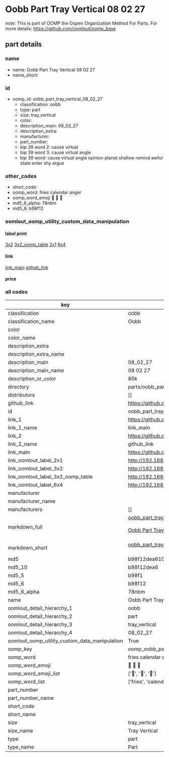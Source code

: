 # Oobb Part Tray Vertical 08 02 27  

note: This is part of OOMP the Oopen Organization Method For Parts. For more details: https://github.com/oomlout/oomp_base

##  part details





### name
* name: Oobb Part Tray Vertical 08 02 27
* name_short: 
### id
* oomp_id: oobb_part_tray_vertical_08_02_27
  * classification: oobb
  * type: part
  * size: tray_vertical
  * color: 
  * description_main: 08_02_27
  * description_extra: 
  * manufacturer: 
  * part_number: 
  * bip 39 word 2: cause virtual
  * bip 39 word 3: cause virtual angle
  * bip 39 word: cause virtual angle opinion planet shallow remind awful state enter shy argue

### other_codes
* short_code: 
* oomp_word: fries calendar anger
* oomp_word_emoji :fries: :calendar: :anger:
* md5_6_alpha: 78nbm
* md5_6: b98f12






### oomlout_oomp_utility_custom_data_manipulation
#### label print
[3x2](http://192.168.1.245:1112/?label=oomp%2078nbm)
[3x2_oomp_table](http://192.168.1.107:1112/?label=oomp%2078nbm)
[2x1](http://192.168.1.242:1112/?label=oomp%2078nbm)
[6x4](http://192.168.1.55:1112/?label=oomp%2078nbm)    

#### link

[link_main](https://github.com/oomlout/oomlout_oomp_current_version_messy/tree/main/parts/oobb_part_tray_vertical_08_02_27) [github_link](https://github.com/oomlout/oomlout_oomp_part_src/tree/main/parts/oobb_part_tray_vertical_08_02_27)                             

#### price







### all codes 
| key | value |  
| --- | --- |  
| classification | oobb |  
| classification_name | Oobb |  
| color |  |  
| color_name |  |  
| description_extra |  |  
| description_extra_name |  |  
| description_main | 08_02_27 |  
| description_main_name | 08 02 27 |  
| description_or_color | 80k |  
| directory | parts/oobb_part_tray_vertical_08_02_27 |  
| distributors | [] |  
| github_link | https://github.com/oomlout/oomlout_oomp_part_src/tree/main/parts/oobb_part_tray_vertical_08_02_27 |  
| id | oobb_part_tray_vertical_08_02_27 |  
| link_1 | https://github.com/oomlout/oomlout_oomp_current_version_messy/tree/main/parts/oobb_part_tray_vertical_08_02_27 |  
| link_1_name | link_main |  
| link_2 | https://github.com/oomlout/oomlout_oomp_part_src/tree/main/parts/oobb_part_tray_vertical_08_02_27 |  
| link_2_name | github_link |  
| link_main | https://github.com/oomlout/oomlout_oomp_current_version_messy/tree/main/parts/oobb_part_tray_vertical_08_02_27 |  
| link_oomlout_label_2x1 | http://192.168.1.242:1112/?label=oomp%2078nbm |  
| link_oomlout_label_3x2 | http://192.168.1.245:1112/?label=oomp%2078nbm |  
| link_oomlout_label_3x2_oomp_table | http://192.168.1.107:1112/?label=oomp%2078nbm |  
| link_oomlout_label_6x4 | http://192.168.1.55:1112/?label=oomp%2078nbm |  
| manufacturer |  |  
| manufacturer_name |  |  
| manufacturers | [] |  
| markdown_full | [oobb_part_tray_vertical_08_02_27](https://github.com/oomlout/oomlout_oomp_current_version_messy/tree/main/parts/oobb_part_tray_vertical_08_02_27)<br>[](https://github.com/oomlout/oomlout_oomp_current_version_messy/tree/main/parts/oobb_part_tray_vertical_08_02_27)<br>[Oobb Part Tray Vertical 08 02 27](https://github.com/oomlout/oomlout_oomp_current_version_messy/tree/main/parts/oobb_part_tray_vertical_08_02_27)<br><br> |  
| markdown_short | [oobb_part_tray_vertical_08_02_27](https://github.com/oomlout/oomlout_oomp_current_version_messy/tree/main/parts/oobb_part_tray_vertical_08_02_27)<br><br> |  
| md5 | b98f12dea610b6bb1452f9b611bd1924 |  
| md5_10 | b98f12dea6 |  
| md5_5 | b98f1 |  
| md5_6 | b98f12 |  
| md5_6_alpha | 78nbm |  
| name | Oobb Part Tray Vertical 08 02 27 |  
| oomlout_detail_hierarchy_1 | oobb |  
| oomlout_detail_hierarchy_2 | part |  
| oomlout_detail_hierarchy_3 | tray_vertical |  
| oomlout_detail_hierarchy_4 | 08_02_27 |  
| oomlout_oomp_utility_custom_data_manipulation | True |  
| oomp_key | oomp_oobb_part_tray_vertical_08_02_27 |  
| oomp_word | fries calendar anger |  
| oomp_word_emoji | :fries: :calendar: :anger: |  
| oomp_word_emoji_list | [':fries:', ':calendar:', ':anger:'] |  
| oomp_word_list | ['fries', 'calendar', 'anger'] |  
| part_number |  |  
| part_number_name |  |  
| short_code |  |  
| short_name |  |  
| size | tray_vertical |  
| size_name | Tray Vertical |  
| type | part |  
| type_name | Part |  
